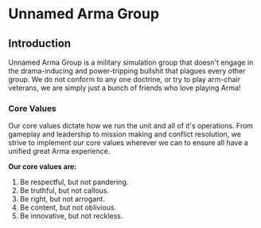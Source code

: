 # Unnamed Arma Group

## Introduction

Unnamed Arma Group is a military simulation group that doesn't engage in the drama-inducing and power-tripping bullshit that plagues every other group. We do not conform to any one doctrine, or try to play arm-chair veterans, we are simply just a bunch of friends who love playing Arma!

### Core Values

Our core values dictate how we run the unit and all of it's operations. From gameplay and leadership to mission making and conflict resolution, we strive to implement our core values wherever we can to ensure all have a unified great Arma experience.

**Our core values are:**

1. Be respectful, but not pandering.
2. Be truthful, but not callous.
3. Be right, but not arrogant.
4. Be content, but not oblivious.
5. Be innovative, but not reckless.
